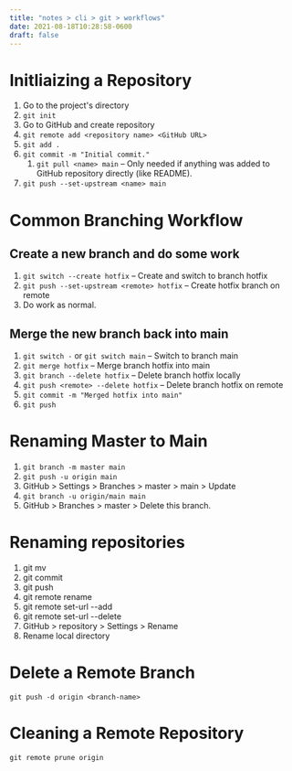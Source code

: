 ```yaml
---
title: "notes > cli > git > workflows"
date: 2021-08-18T10:28:58-0600
draft: false
---
```

# Initliaizing a Repository
1.  Go to the project's directory
2.  `git init`
3.  Go to GitHub and create repository
4.  `git remote add <repository name> <GitHub URL>`
5.  `git add .`
6.  `git commit -m "Initial commit."`
    1.  `git pull <name> main` – Only needed if anything was added to GitHub repository directly (like README).
7.  `git push --set-upstream <name> main`

# Common Branching Workflow
## Create a new branch and do some work
1.  `git switch --create hotfix` – Create and switch to branch hotfix
2.  `git push --set-upstream <remote> hotfix` – Create hotfix branch on remote
3.  Do work as normal.

## Merge the new branch back into main
1.  `git switch -` or `git switch main` – Switch to branch main
2.  `git merge hotfix` – Merge branch hotfix into main
3.  `git branch --delete hotfix` – Delete branch hotfix locally
4.  `git push <remote> --delete hotfix` – Delete branch hotfix on remote
5.  `git commit -m "Merged hotfix into main"`
6.  `git push`

# Renaming Master to Main
1.  `git branch -m master main`
2.  `git push -u origin main`
3.  GitHub > Settings > Branches > master > main > Update
4.  `git branch -u origin/main main`
5.  GitHub > Branches > master > Delete this branch.

# Renaming repositories
1.  git mv <old> <new>
2.  git commit
3.  git push
4.  git remote rename <old> <new>
5.  git remote set-url --add <new> <URL>
6.  git remote set-url --delete <new> <old URL>
7.  GitHub > <old> repository > Settings > Rename
8.  Rename local directory

# Delete a Remote Branch
`git push -d origin <branch-name>`

# Cleaning a Remote Repository
`git remote prune origin`